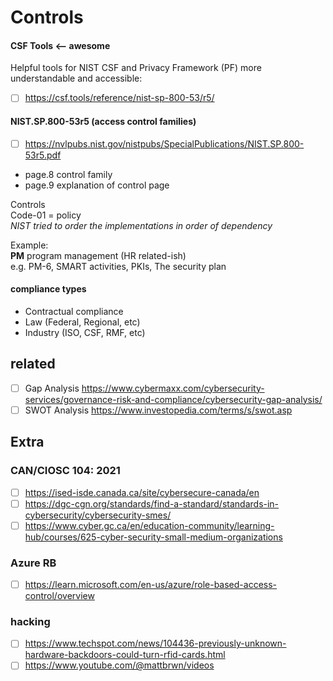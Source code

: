 # Controls

#### CSF Tools <-- awesome
Helpful tools for NIST CSF and Privacy Framework (PF) more understandable and accessible:
- [ ] https://csf.tools/reference/nist-sp-800-53/r5/

#### NIST.SP.800-53r5 (access control families)
- [ ] https://nvlpubs.nist.gov/nistpubs/SpecialPublications/NIST.SP.800-53r5.pdf
- page.8 control family
- page.9 explanation of control page

Controls \
Code-01 = policy \
*NIST tried to order the implementations in order of dependency*

Example: \
__PM__ program management (HR related-ish) \
e.g. PM-6, SMART activities, PKIs, The security plan 

#### compliance types
- Contractual compliance
- Law (Federal, Regional, etc)
- Industry (ISO, CSF, RMF, etc)

## related
- [ ] Gap Analysis https://www.cybermaxx.com/cybersecurity-services/governance-risk-and-compliance/cybersecurity-gap-analysis/ 
- [ ] SWOT Analysis https://www.investopedia.com/terms/s/swot.asp

## Extra
### CAN/CIOSC 104: 2021
- [ ] https://ised-isde.canada.ca/site/cybersecure-canada/en
- [ ] https://dgc-cgn.org/standards/find-a-standard/standards-in-cybersecurity/cybersecurity-smes/
- [ ] https://www.cyber.gc.ca/en/education-community/learning-hub/courses/625-cyber-security-small-medium-organizations
### Azure RB
- [ ] https://learn.microsoft.com/en-us/azure/role-based-access-control/overview

### hacking
- [ ] https://www.techspot.com/news/104436-previously-unknown-hardware-backdoors-could-turn-rfid-cards.html
- [ ] https://www.youtube.com/@mattbrwn/videos
